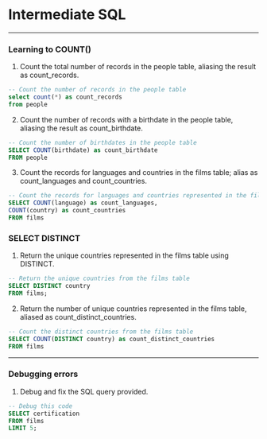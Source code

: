 # Intermediate SQL
---
### Learning to COUNT()
1. Count the total number of records in the people table, aliasing the result as count_records.
```sql
-- Count the number of records in the people table
select count(*) as count_records
from people
```
2. Count the number of records with a birthdate in the people table, aliasing the result as count_birthdate.
```sql
-- Count the number of birthdates in the people table
SELECT COUNT(birthdate) as count_birthdate
FROM people
```
3. Count the records for languages and countries in the films table; alias as count_languages and count_countries.
```sql
-- Count the records for languages and countries represented in the films table
SELECT COUNT(language) as count_languages,
COUNT(country) as count_countries
FROM films
```
### SELECT DISTINCT
1. Return the unique countries represented in the films table using DISTINCT.
```sql
-- Return the unique countries from the films table
SELECT DISTINCT country
FROM films;
```
2. Return the number of unique countries represented in the films table, aliased as count_distinct_countries.
```sql
-- Count the distinct countries from the films table
SELECT COUNT(DISTINCT country) as count_distinct_countries
FROM films
```
---
### Debugging errors
1. Debug and fix the SQL query provided.
```sql
-- Debug this code
SELECT certification
FROM films
LIMIT 5;
```

